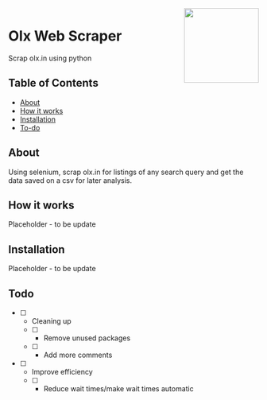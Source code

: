 <img align="right" width="150" height="auto" src="https://i.imgur.com/uHdBRp2.png">

# Olx Web Scraper
Scrap olx.in using python

## Table of Contents
  - [About](#about)
  - [How it works](#how-it-works)
  - [Installation](#installation)
  - [To-do](#todo)

## About
Using selenium, scrap olx.in for listings of any search query and get the data saved on a csv for later analysis.

## How it works
Placeholder - to be update

## Installation
Placeholder - to be update

## Todo
- [ ] - Cleaning up
  - [ ] - Remove unused packages
  - [ ] - Add more comments
- [ ] - Improve efficiency
  - [ ] - Reduce wait times/make wait times automatic